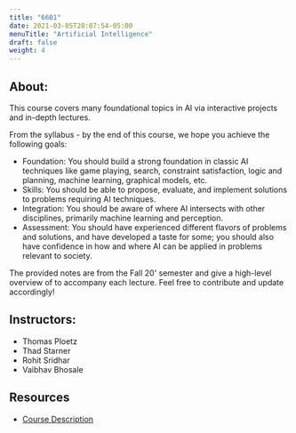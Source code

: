```yaml
---
title: "6601"
date: 2021-03-05T20:07:54-05:00
menuTitle: "Artificial Intelligence"
draft: false
weight: 4
---
```


## About:
This course covers many foundational topics in AI via interactive projects and in-depth lectures.

From the syllabus - by the end of this course, we hope you achieve the following goals:

- Foundation: You should build a strong foundation in classic AI techniques like game playing, search, constraint satisfaction, logic and planning, machine learning, graphical models, etc.
- Skills: You should be able to propose, evaluate, and implement solutions to problems requiring AI techniques.
- Integration: You should be aware of where AI intersects with other disciplines, primarily machine learning and perception.
- Assessment: You should have experienced different flavors of problems and solutions, and have developed a taste for some; you should also have confidence in how and where AI can be applied in problems relevant to society.

The provided notes are from the Fall 20' semester and give a high-level overview of to accompany each lecture. Feel free to contribute and update accordingly!

## Instructors:
- Thomas Ploetz
- Thad Starner
- Rohit Sridhar
- Vaibhav Bhosale

## Resources
- [Course Description](http://omscs.gatech.edu/cs-6601-artificial-intelligence)
